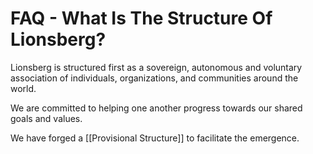 # FAQ - What Is The Structure Of Lionsberg?

Lionsberg is structured first as a sovereign, autonomous and voluntary association of individuals, organizations, and communities around the world. 

We are committed to helping one another progress towards our shared goals and values. 

We have forged a [[Provisional Structure]] to facilitate the emergence. 

